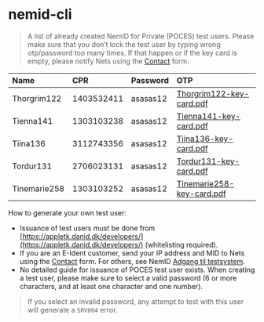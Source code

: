 # nemid-cli

> A list of already created NemID for Private (POCES) test users. Please make sure that you don’t lock the test user by typing wrong otp/password too many times. If that happen or if the key card is empty, please notify Nets using the [Contact](https://www.nets.eu/developer/e-ident/contactus) form.

| Name         | CPR        | Password | OTP                                                                                                            |
| :------------|:-----------|:---------|:---------------------------------------------------------------------------------------------------------------|
| Thorgrim122  | 1403532411 | asasas12 | [Thorgrim122-key-card.pdf](https://www.nets.eu/developer/e-ident/Documents/Thorgrim122%20-%20key%20card.pdf)   |
| Tienna141    | 1303103238 | asasas12 | [Tienna141-key-card.pdf](https://www.nets.eu/developer/e-ident/Documents/Tienna141%20-%20key%20card.pdf)       |
| Tiina136     | 3112743356 | asasas12 | [Tiina136-key-card.pdf](https://www.nets.eu/developer/e-ident/Documents/Tiina136%20-%20key%20card.pdf)         |
| Tordur131    | 2706023131 | asasas12 | [Tordur131-key-card.pdf](https://www.nets.eu/developer/e-ident/Documents/Tordur131%20-%20key%20card.pdf)       |
| Tinemarie258 | 1303103252 | asasas12 | [Tinemarie258-key-card.pdf](https://www.nets.eu/developer/e-ident/Documents/Tinemarie258%20-%20key%20card.pdf) |

How to generate your own test user:
- Issuance of test users must be done from [https://appletk.danid.dk/developers/](https://appletk.danid.dk/developers/) (whitelisting required).
- If you are an E-Ident customer, send your IP address and MID to Nets using the [Contact](https://www.nets.eu/developer/e-ident/contactus) form. For others, see NemID [Adgang til testsystem](https://www.nets.eu/dk-da/kundeservice/nemid-tjenesteudbyder/implementering/Pages/adgang-til-testsystem.aspx).
- No detailed guide for issuance of POCES test user exists. When creating a test user, please make sure to select a valid password (6 or more characters, and at least one character and one number).

> If you select an invalid password, any attempt to test with this user will generate a `SRV004` error.
